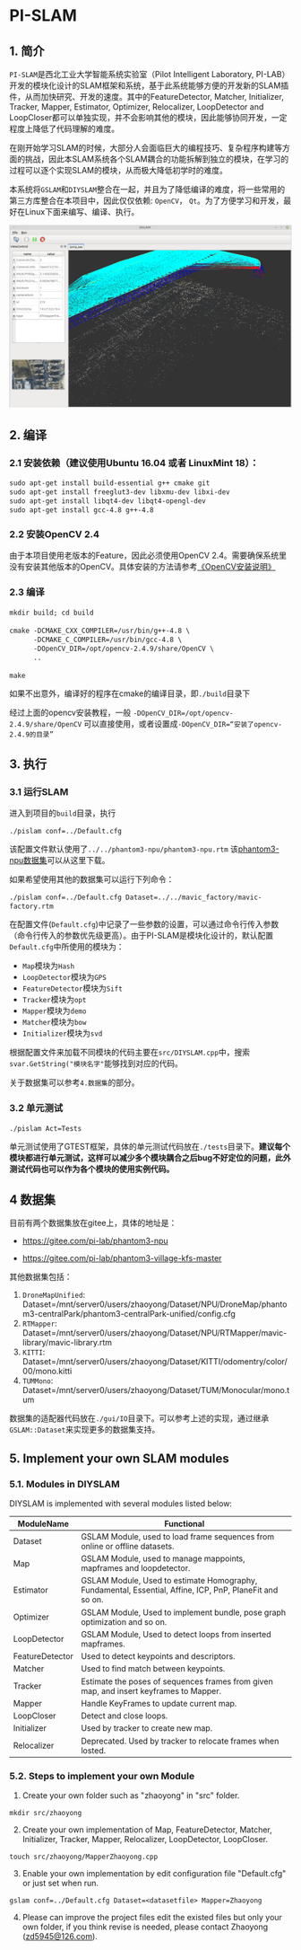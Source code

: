 # PI-SLAM

## 1. 简介
`PI-SLAM`是西北工业大学智能系统实验室（Pilot Intelligent Laboratory, PI-LAB）开发的模块化设计的SLAM框架和系统，基于此系统能够方便的开发新的SLAM插件，从而加快研究、开发的速度。其中的FeatureDetector, Matcher, Initializer, Tracker, Mapper, Estimator, Optimizer, Relocalizer, LoopDetector and LoopCloser都可以单独实现，并不会影响其他的模块，因此能够协同开发，一定程度上降低了代码理解的难度。

在刚开始学习SLAM的时候，大部分人会面临巨大的编程技巧、复杂程序构建等方面的挑战，因此本SLAM系统各个SLAM耦合的功能拆解到独立的模块，在学习的过程可以逐个实现SLAM的模块，从而极大降低初学时的难度。

本系统将`GSLAM`和`DIYSLAM`整合在一起，并且为了降低编译的难度，将一些常用的第三方库整合在本项目中，因此仅仅依赖: `OpenCV`， `Qt`。为了方便学习和开发，最好在Linux下面来编写、编译、执行。

![screen shot](doc/screenshot-1.png)

## 2. 编译

### 2.1 安装依赖（建议使用Ubuntu 16.04 或者 LinuxMint 18）：
```
sudo apt-get install build-essential g++ cmake git
sudo apt-get install freeglut3-dev libxmu-dev libxi-dev
sudo apt-get install libqt4-dev libqt4-opengl-dev
sudo apt-get install gcc-4.8 g++-4.8
```

### 2.2 安装OpenCV 2.4
由于本项目使用老版本的Feature，因此必须使用OpenCV 2.4。需要确保系统里没有安装其他版本的OpenCV。具体安装的方法请参考[《OpenCV安装说明》](thirdparty/opencv_install.md)


### 2.3 编译

```
mkdir build; cd build

cmake -DCMAKE_CXX_COMPILER=/usr/bin/g++-4.8 \
      -DCMAKE_C_COMPILER=/usr/bin/gcc-4.8 \
      -DOpenCV_DIR=/opt/opencv-2.4.9/share/OpenCV \
      ..

make
```

如果不出意外，编译好的程序在cmake的编译目录，即`./build`目录下

经过上面的opencv安装教程，一般 `-DOpenCV_DIR=/opt/opencv-2.4.9/share/OpenCV` 可以直接使用，或者设置成`-DOpenCV_DIR=“安装了opencv-2.4.9的目录”`

## 3. 执行

### 3.1 运行SLAM
进入到项目的`build`目录，执行
```
./pislam conf=../Default.cfg
```
该配置文件默认使用了`../../phantom3-npu/phantom3-npu.rtm` 该[phantom3-npu数据集](https://gitee.com/pi-lab/phantom3-npu)可以从这里下载。


如果希望使用其他的数据集可以运行下列命令：
```
./pislam conf=../Default.cfg Dataset=../../mavic_factory/mavic-factory.rtm
```


在配置文件(`Default.cfg`)中记录了一些参数的设置，可以通过命令行传入参数（命令行传入的参数优先级更高）。由于PI-SLAM是模块化设计的，默认配置`Default.cfg`中所使用的模块为：
* `Map`模块为`Hash`
* `LoopDetector`模块为`GPS`
* `FeatureDetector`模块为`Sift`
* `Tracker`模块为`opt`
* `Mapper`模块为`demo`
* `Matcher`模块为`bow`
* `Initializer`模块为`svd`


根据配置文件来加载不同模块的代码主要在`src/DIYSLAM.cpp`中，搜索`svar.GetString("模块名字"`能够找到对应的代码。


关于数据集可以参考`4.数据集`的部分。


### 3.2 单元测试
```
./pislam Act=Tests
```

单元测试使用了GTEST框架，具体的单元测试代码放在`./tests`目录下。**建议每个模块都进行单元测试，这样可以减少多个模块耦合之后bug不好定位的问题，此外测试代码也可以作为各个模块的使用实例代码。**


## 4 数据集
目前有两个数据集放在gitee上，具体的地址是：

* https://gitee.com/pi-lab/phantom3-npu

* https://gitee.com/pi-lab/phantom3-village-kfs-master


其他数据集包括：
1. `DroneMapUnified`: Dataset=/mnt/server0/users/zhaoyong/Dataset/NPU/DroneMap/phantom3-centralPark/phantom3-centralPark-unified/config.cfg
2. `RTMapper`: Dataset=/mnt/server0/users/zhaoyong/Dataset/NPU/RTMapper/mavic-library/mavic-library.rtm
3. `KITTI`: Dataset=/mnt/server0/users/zhaoyong/Dataset/KITTI/odomentry/color/00/mono.kitti
4. `TUMMono`: Dataset=/mnt/server0/users/zhaoyong/Dataset/TUM/Monocular/mono.tum

数据集的适配器代码放在`./gui/IO`目录下。可以参考上述的实现，通过继承`GSLAM::Dataset`来实现更多的数据集支持。



## 5. Implement your own SLAM modules

### 5.1. Modules in DIYSLAM

DIYSLAM is implemented with several modules listed below:

| ModuleName | Functional |
| ---| ---|
| Dataset         | GSLAM Module, used to load frame sequences from online or offline datasets.|
| Map             | GSLAM Module, used to manage mappoints, mapframes and loopdetector. |
| Estimator       | GSLAM Module, Used to estimate Homography, Fundamental, Essential, Affine, ICP, PnP, PlaneFit and so on.|
| Optimizer       | GSLAM Module, Used to implement bundle, pose graph optimization and so on.|
| LoopDetector    | GSLAM Module, Used to detect loops from inserted mapframes.|
| FeatureDetector | Used to detect keypoints and descriptors.|
| Matcher         | Used to find match between keypoints.|
| Tracker         | Estimate the poses of sequences frames from given map, and insert keyframes to Mapper.|
| Mapper          | Handle KeyFrames to update current map.|
| LoopCloser      | Detect and close loops.|
| Initializer     | Used by tracker to create new map.|
| Relocalizer     | Deprecated. Used by tracker to relocate frames when losted.|

### 5.2. Steps to implement your own Module

1. Create your own folder such as "zhaoyong" in "src" folder.
```
mkdir src/zhaoyong
```

2. Create your own implementation of Map, FeatureDetector, Matcher, Initializer, Tracker, Mapper, Relocalizer, LoopDetector, LoopCloser.
```
touch src/zhaoyong/MapperZhaoyong.cpp
```

3. Enable your own implementation by edit configuration file "Default.cfg" or just set when run.
```
gslam conf=../Default.cfg Dataset=<datasetfile> Mapper=Zhaoyong
```

4. Please can improve the project files edit the existed files but only your own folder, if you think revise is needed, please contact Zhaoyong (zd5945@126.com).
